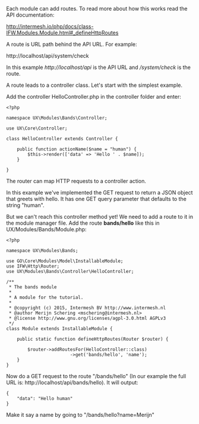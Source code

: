 Each module can add routes. To read more about how this works read the API documentation:

http://intermesh.io/php/docs/class-IFW.Modules.Module.html#_defineHttpRoutes

A route is URL path behind the API URL. For example:

http://localhost/api/system/check

In this example *http://localhost/api* is the API URL and */system/check* is the
route.

A route leads to a controller class. Let's start with the simplest example.

Add the controller HelloController.php in the controller folder and enter:

````````````````````````````````````````````````````````````````````````````````
<?php

namespace UX\Modules\Bands\Controller;

use UX\Core\Controller;

class HelloController extends Controller {

	public function actionName($name = "human") {
		$this->render(['data' => 'Hello ' . $name]);
	}

}
````````````````````````````````````````````````````````````````````````````````

The router can map HTTP requests to a controller action. 

In this example we've implemented the GET request to return a JSON object that 
greets with hello. It has one GET query parameter that defaults to the string
"human".

But we can't reach this controller method yet! We need to add a route to it in 
the module manager file. Add the route **bands/hello** like this in 
UX/Modules/Bands/Module.php:

````````````````````````````````````````````````````````````````````````````````
<?php

namespace UX\Modules\Bands;

use GO\Core\Modules\Model\InstallableModule;
use IFW\Http\Router;
use UX\Modules\Bands\Controller\HelloController;

/**
 * The bands module
 * 
 * A module for the tutorial.
 *
 * @copyright (c) 2015, Intermesh BV http://www.intermesh.nl
 * @author Merijn Schering <mschering@intermesh.nl>
 * @license http://www.gnu.org/licenses/agpl-3.0.html AGPLv3
 */
class Module extends InstallableModule {

	public static function defineHttpRoutes(Router $router) {

		$router->addRoutesFor(HelloController::class)
						->get('bands/hello', 'name');
	}
}

````````````````````````````````````````````````````````````````````````````````

Now do a GET request to the route "/bands/hello" (In our example the full URL is: http://localhost/api/bands/hello). It will output:

````````````````````````````````````````````````````````````````````````````````
{ 
	"data": "Hello human" 
}
````````````````````````````````````````````````````````````````````````````````

Make it say a name by going to "/bands/hello?name=Merijn"
